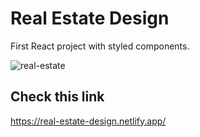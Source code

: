 # Real Estate Design
First React project with styled components.

![real-estate](https://i.ibb.co/1T5PsGc/screencapture-localhost-3000-2021-10-26-11-53-10.png)


## Check this link
https://real-estate-design.netlify.app/
